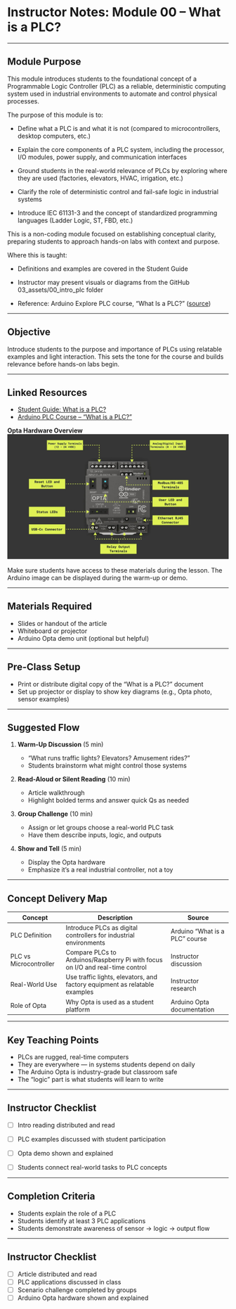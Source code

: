 
# Instructor Notes: Module 00 – What is a PLC?

---

## Module Purpose
This module introduces students to the foundational concept of a Programmable Logic Controller (PLC) as a reliable, deterministic computing system used in industrial environments to automate and control physical processes.

The purpose of this module is to:

- Define what a PLC is and what it is not (compared to microcontrollers, desktop computers, etc.)

- Explain the core components of a PLC system, including the processor, I/O modules, power supply, and communication interfaces

- Ground students in the real-world relevance of PLCs by exploring where they are used (factories, elevators, HVAC, irrigation, etc.)

- Clarify the role of deterministic control and fail-safe logic in industrial systems

- Introduce IEC 61131-3 and the concept of standardized programming languages (Ladder Logic, ST, FBD, etc.)

This is a non-coding module focused on establishing conceptual clarity, preparing students to approach hands-on labs with context and purpose.

Where this is taught:

- Definitions and examples are covered in the Student Guide

- Instructor may present visuals or diagrams from the GitHub 03_assets/00_intro_plc folder

- Reference: Arduino Explore PLC course, “What Is a PLC?” ([source](https://courses.arduino.cc/explore-plc/lessons/history-present-plc/))

---

## Objective

Introduce students to the purpose and importance of PLCs using relatable examples and light interaction. This sets the tone for the course and builds relevance before hands-on labs begin.

---

## Linked Resources

- [Student Guide: What is a PLC?](../00_What_is_a_PLC/00_SG_What_is_a_PLC.md)
- [Arduino PLC Course – “What is a PLC?”](https://courses.arduino.cc/explore-plc/lessons/history-present-plc/)

**Opta Hardware Overview**
![Opta Hardware Overview](../../03_assets/00_what_is_a_plc/00_opta-characteristics.jpg)

Make sure students have access to these materials during the lesson. The Arduino image can be displayed during the warm-up or demo.

---

## Materials Required

- Slides or handout of the article
- Whiteboard or projector
- Arduino Opta demo unit (optional but helpful)

---

## Pre-Class Setup

- Print or distribute digital copy of the “What is a PLC?” document
- Set up projector or display to show key diagrams (e.g., Opta photo, sensor examples)

---

## Suggested Flow

1. **Warm-Up Discussion** (5 min)
   - “What runs traffic lights? Elevators? Amusement rides?”
   - Students brainstorm what might control those systems

2. **Read-Aloud or Silent Reading** (10 min)
   - Article walkthrough
   - Highlight bolded terms and answer quick Qs as needed

3. **Group Challenge** (10 min)
   - Assign or let groups choose a real-world PLC task
   - Have them describe inputs, logic, and outputs

4. **Show and Tell** (5 min)
   - Display the Opta hardware
   - Emphasize it’s a real industrial controller, not a toy

---

## Concept Delivery Map
| Concept                | Description                                                                   | Source                         |
| ---------------------- | ----------------------------------------------------------------------------- | ------------------------------ |
| PLC Definition         | Introduce PLCs as digital controllers for industrial environments             | Arduino “What is a PLC” course |
| PLC vs Microcontroller | Compare PLCs to Arduinos/Raspberry Pi with focus on I/O and real-time control | Instructor discussion          |
| Real-World Use         | Use traffic lights, elevators, and factory equipment as relatable examples    | Instructor research            |
| Role of Opta           | Why Opta is used as a student platform                                        | Arduino Opta documentation     |

---

## Key Teaching Points

- PLCs are rugged, real-time computers
- They are everywhere — in systems students depend on daily
- The Arduino Opta is industry-grade but classroom safe
- The “logic” part is what students will learn to write

---

## Instructor Checklist

- [ ] Intro reading distributed and read
- [ ] PLC examples discussed with student participation
- [ ] Opta demo shown and explained
- [ ] Students connect real-world tasks to PLC concepts


---

## Completion Criteria

- Students explain the role of a PLC
- Students identify at least 3 PLC applications
- Students demonstrate awareness of sensor → logic → output flow

---

## Instructor Checklist

- [ ] Article distributed and read
- [ ] PLC applications discussed in class
- [ ] Scenario challenge completed by groups
- [ ] Arduino Opta hardware shown and explained
